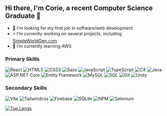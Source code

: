 ## Hi there, I'm Corie, a recent Computer Science Graduate 👋

- 🔭 I'm looking for my first job in software/web development
- ⚡ I’m currently working on several projects, including [SimpleWorldGen.com](https://github.com/CorieW/SimpleWorldGen.com)
- 🌱 I’m currently learning AWS

<h3 align="left">Primary Skills</h3>
<p>
  <img alt="React" src="https://img.shields.io/badge/-React-0000FF?style=flat-square&logo=react&logoColor=white" />
  <img alt="HTML5" src="https://img.shields.io/badge/-HTML5-0000FF?style=flat-square&logo=html5&logoColor=white" />
  <img alt="CSS3" src="https://img.shields.io/badge/-CSS3-0000FF?style=flat-square&logo=css3&logoColor=white" />
  <img alt="Sass" src="https://img.shields.io/badge/-Sass-0000FF?style=flat-square&logo=sass&logoColor=white" />
  <img alt="JavaScript" src="https://img.shields.io/badge/-JavaScript-0000FF?style=flat-square&logo=javascript&logoColor=white" />
  <img alt="TypeScript" src="https://img.shields.io/badge/-TypeScript-0000FF?style=flat-square&logo=typescript&logoColor=white" />
  <img alt="C#" src="https://img.shields.io/badge/-csharp-0000BB?style=flat-square&logo=csharp&logoColor=white" />
  <img alt="Java" src="https://img.shields.io/badge/-java-0000BB?style=flat-square&logo=java&logoColor=white" />
  <img alt="ASP.NET Core" src="https://img.shields.io/badge/-ASP.NET Core-0000BB?style=flat-square&logo=asp.net&logoColor=white" />
  <img alt="Entity Framework" src="https://img.shields.io/badge/-Entity Framework-0000BB?style=flat-square&logo=entity_framework&logoColor=white" />
  <img alt="MySQL" src="https://img.shields.io/badge/-SQL-000088?style=flat-square&logo=mysql&logoColor=white" />
  <img alt="SQL" src="https://img.shields.io/badge/-MySQL-000088?style=flat-square&logo=sql&logoColor=white" />
  <img alt="Git" src="https://img.shields.io/badge/-Git-000055?style=flat-square&logo=git&logoColor=white" />
  <img alt="Unity" src="https://img.shields.io/badge/-Unity-000055?style=flat-square&logo=unity&logoColor=white" />
</p>

<h3 align="left">Secondary Skills</h3>
<p>
  <img alt="Vite" src="https://img.shields.io/badge/-Vite-0000FF?style=flat-square&logo=vite&logoColor=white" />
  <img alt="Tailwindcss" src="https://img.shields.io/badge/-Tailwind CSS-0000FF?style=flat-square&logo=tailwindcss&logoColor=white" />
  <img alt="Firebase" src="https://img.shields.io/badge/-Firebase-0000BB?style=flat-square&logo=firebase&logoColor=white" />
  <img alt="SQLite" src="https://img.shields.io/badge/-SQLite-000088?style=flat-square&logo=sqlite&logoColor=white" />
  <img alt="NPM" src="https://img.shields.io/badge/-NPM-000055?style=flat-square&logo=npm&logoColor=white" />
  <img alt="Selenium" src="https://img.shields.io/badge/-Selenium-000055?style=flat-square&logo=selenium&logoColor=white" />
</p>

[![Top Langs](https://github-readme-stats.vercel.app/api/top-langs/?username=coriew&layout=compact&theme=transparent&hide_border=true&card_width=900&hide_title=true&langs_count=100)](https://github.com/coriew/github-readme-stats)
